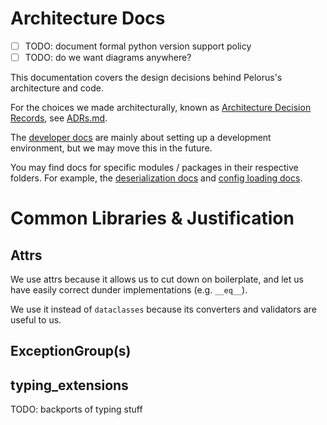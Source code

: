 # Architecture Docs

- [ ] TODO: document formal python version support policy
- [ ] TODO: do we want diagrams anywhere?

This documentation covers the design decisions behind Pelorus's architecture and code.

For the choices we made architecturally, known as [Architecture Decision Records](https://www.redhat.com/architect/architecture-decision-records), see [ADRs.md](ADRs.md).



The [developer docs](https://pelorus.readthedocs.io/en/latest/Development/) are mainly about setting up a development environment, but we may move this in the future.

You may find docs for specific modules / packages in their respective folders.
For example, the [deserialization docs](../pelorus/deserialization/README.md) and [config loading docs](../pelorus/config/README.md).

# Common Libraries & Justification

## Attrs

We use attrs because it allows us to cut down on boilerplate,
and let us have easily correct dunder implementations (e.g. `__eq__`).

We use it instead of `dataclasses` because its converters and validators are useful to us.

## ExceptionGroup(s)

## typing_extensions

TODO: backports of typing stuff
